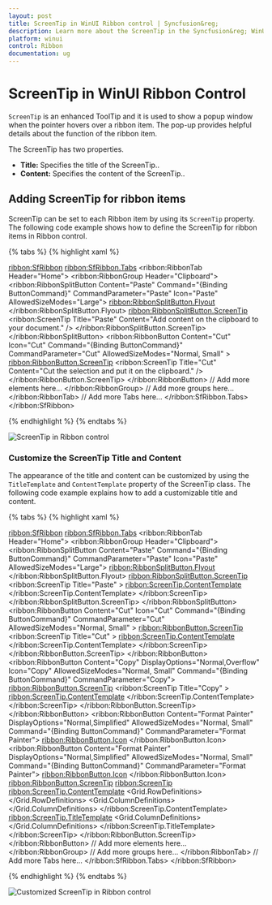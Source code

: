 ```yaml
---
layout: post
title: ScreenTip in WinUI Ribbon control | Syncfusion&reg;
description: Learn more about the ScreenTip in the Syncfusion&reg; WinUI Ribbon (SfRibbon) control.
platform: winui
control: Ribbon
documentation: ug
---
```


# ScreenTip in WinUI Ribbon Control

`ScreenTip` is an enhanced ToolTip and it is used to show a popup window when the pointer hovers over a ribbon item. The pop-up provides helpful details about the function of the ribbon item.

The ScreenTip has two properties. 
    
* **Title:** Specifies the title of the ScreenTip..
* **Content:** Specifies the content of the ScreenTip..

## Adding ScreenTip for ribbon items

ScreenTip can be set to each Ribbon item by using its `ScreenTip` property. The following code example shows how to define the ScreenTip for ribbon items in Ribbon control.

{% tabs %}
{% highlight xaml %}

<ribbon:SfRibbon>
    <ribbon:SfRibbon.Tabs>
        <ribbon:RibbonTab Header="Home">
            <ribbon:RibbonGroup Header="Clipboard">
                <ribbon:RibbonSplitButton Content="Paste"
                                Command="{Binding ButtonCommand}" 
                                CommandParameter="Paste"
                                Icon="Paste"
                                AllowedSizeModes="Large">
                            <ribbon:RibbonSplitButton.Flyout>
                                <MenuFlyout>
                                    <MenuFlyoutItem Command="{Binding ButtonCommand}"
                                                    CommandParameter="Paste -&gt;Paste command"
                                                    Text="Paste" />
                                    <MenuFlyoutItem Command="{Binding ButtonCommand}"
                                                    CommandParameter="Paste -&gt;Paste Special"
                                                    Text="Paste Special" />
                                    <MenuFlyoutItem Command="{Binding ButtonCommand}"
                                                    CommandParameter="Paste -&gt; Set Default Paste"
                                                    Text="Set Default Paste" />
                                </MenuFlyout>
                            </ribbon:RibbonSplitButton.Flyout>
                            <ribbon:RibbonSplitButton.ScreenTip>
                            <ribbon:ScreenTip Title="Paste" Content="Add content on the clipboard to your document." />
                            </ribbon:RibbonSplitButton.ScreenTip>
                </ribbon:RibbonSplitButton>
                <ribbon:RibbonButton Content="Cut"
                                    Icon="Cut" 
                                    Command="{Binding ButtonCommand}" 
                                    CommandParameter="Cut"
                                    AllowedSizeModes="Normal, Small" >
                <ribbon:RibbonButton.ScreenTip>
                        <ribbon:ScreenTip Title="Cut" Content="Cut the selection and put it on the clipboard." />
                </ribbon:RibbonButton.ScreenTip>
                </ribbon:RibbonButton>
                // Add more elements here...
            </ribbon:RibbonGroup>
            // Add more groups here...
        </ribbon:RibbonTab>
        // Add more Tabs here...
    </ribbon:SfRibbon.Tabs>
</ribbon:SfRibbon>

{% endhighlight %}
{% endtabs %}

![ScreenTip in Ribbon control](Ribbon-ScreenTip-images/winui-ribbon-screentip.png)

### Customize the ScreenTip Title and Content

The appearance of the title and content can be customized by using the `TitleTemplate` and `ContentTemplate` property of the ScreenTip class. The following code example explains how to add a customizable title and content.

{% tabs %}
{% highlight xaml %}

<ribbon:SfRibbon>
    <ribbon:SfRibbon.Tabs>
        <ribbon:RibbonTab Header="Home">
            <ribbon:RibbonGroup Header="Clipboard">
                    <ribbon:RibbonSplitButton Content="Paste"
                                    Command="{Binding ButtonCommand}" 
                                    CommandParameter="Paste"
                            Icon="Paste"
                            AllowedSizeModes="Large">
                    <ribbon:RibbonSplitButton.Flyout>
                        <MenuFlyout>
                                    <MenuFlyoutItem Command="{Binding ButtonCommand}"
                                                    CommandParameter="Paste -&gt;Paste command"
                                                    Text="Paste" />
                                    <MenuFlyoutItem Command="{Binding ButtonCommand}"
                                                    CommandParameter="Paste -&gt;Paste Special"
                                                    Text="Paste Special" />
                                    <MenuFlyoutItem Command="{Binding ButtonCommand}"
                                                    CommandParameter="Paste -&gt; Set Default Paste"
                                                    Text="Set Default Paste" />
                                </MenuFlyout>
                    </ribbon:RibbonSplitButton.Flyout>
                    <ribbon:RibbonSplitButton.ScreenTip>
                        <ribbon:ScreenTip Title="Paste" >
                            <ribbon:ScreenTip.ContentTemplate>
                                <DataTemplate>
                                        <StackPanel>
                                        <TextBlock Text="Add content on the clipboard to your document." 
                                                Width="180"
                                                TextWrapping="Wrap"/>
                                        </StackPanel>
                                </DataTemplate>
                            </ribbon:ScreenTip.ContentTemplate>
                        </ribbon:ScreenTip>
                    </ribbon:RibbonSplitButton.ScreenTip>
                </ribbon:RibbonSplitButton>
                <ribbon:RibbonButton Content="Cut"
                                    Icon="Cut" 
                                    Command="{Binding ButtonCommand}" 
                                    CommandParameter="Cut"
                                    AllowedSizeModes="Normal, Small" >
                    <ribbon:RibbonButton.ScreenTip>
                        <ribbon:ScreenTip Title="Cut" >
                            <ribbon:ScreenTip.ContentTemplate>
                                <DataTemplate>
                                    <StackPanel >
                                        <TextBlock Text="Remove the selection and put it on the clipboard so you can paste it somewhere else." 
                                                Width="170"
                                                TextWrapping="Wrap"/>
                                    </StackPanel>
                                </DataTemplate>
                            </ribbon:ScreenTip.ContentTemplate>
                        </ribbon:ScreenTip>
                    </ribbon:RibbonButton.ScreenTip>
                </ribbon:RibbonButton>
                <ribbon:RibbonButton Content="Copy"
                                    DisplayOptions="Normal,Overflow"
                                    Icon="Copy"
                                    AllowedSizeModes="Normal, Small"
                                    Command="{Binding ButtonCommand}" 
                                    CommandParameter="Copy">
                    <ribbon:RibbonButton.ScreenTip>
                        <ribbon:ScreenTip Title="Copy" >
                            <ribbon:ScreenTip.ContentTemplate>
                                <DataTemplate>
                                    <StackPanel Margin="2">
                                        <TextBlock Text="Put a copy of the selection on the clipboard so you can paste it somewhere else." 
                                                Width="170"
                                                TextWrapping="Wrap"/>
                                    </StackPanel>
                                </DataTemplate>
                            </ribbon:ScreenTip.ContentTemplate>
                        </ribbon:ScreenTip>
                    </ribbon:RibbonButton.ScreenTip>
                </ribbon:RibbonButton>
                <ribbon:RibbonButton Content="Format Painter"
                            DisplayOptions="Normal,Simplified"
                            AllowedSizeModes="Normal, Small" 
                            Command="{Binding ButtonCommand}" 
                            CommandParameter="Format Painter">
                    <ribbon:RibbonButton.Icon>
                        <FontIcon Glyph="&#xF0E3;" />
                    </ribbon:RibbonButton.Icon>
                    <ribbon:RibbonButton Content="Format Painter"
                            DisplayOptions="Normal,Simplified"
                            AllowedSizeModes="Normal, Small" 
                            Command="{Binding ButtonCommand}" 
                            CommandParameter="Format Painter">
                    <ribbon:RibbonButton.Icon>
                        <FontIcon Glyph="&#xF0E3;" />
                    </ribbon:RibbonButton.Icon>
                    <ribbon:RibbonButton.ScreenTip>
                        <ribbon:ScreenTip>
                            <ribbon:ScreenTip.ContentTemplate>
                                <DataTemplate>
                                    <Grid>
                                        <Grid.RowDefinitions>
                                            <RowDefinition Height="Auto"/>
                                            <RowDefinition/>
                                            <RowDefinition Height="Auto"/>
                                        </Grid.RowDefinitions>
                                        <StackPanel>
                                            <TextBlock Text="Like the look of a particular selection? You can apply that look to other content in the document." Width="250" TextWrapping="WrapWholeWords"/>
                                            <AppBarSeparator/>
                                            <TextBlock Text="To get started:" TextWrapping="Wrap" Width="250"/>
                                            <TextBlock Text="1. Select content with the formatting you like" TextWrapping="Wrap" Width="250"/>
                                            <TextBlock Text="2. Click Format Painter" TextWrapping="Wrap" Width="250"/>
                                            <TextBlock Text="3. Select something else to automatically apply the formatting" TextWrapping="Wrap" Width="250"/>
                                            <AppBarSeparator/>
                                            <TextBlock Text="FYI: To apply the formatting in multiple places, double-click Format Painter" TextWrapping="WrapWholeWords" Width="250"/>
                                        </StackPanel>
                                        <Border Name="PART_Seperator" Margin="4"  BorderBrush="{StaticResource ControlStrokeColorDefault}" BorderThickness="0,0,0,1"  Grid.Row="1"  />
                                        <Grid Grid.Row="2">
                                            <Grid.ColumnDefinitions>
                                                <ColumnDefinition Width="20"/>
                                                <ColumnDefinition  />
                                            </Grid.ColumnDefinitions>
                                            <Border  HorizontalAlignment="Left"   Grid.Column="0" Margin="4,4,0,4" x:Name="HelpImage">
                                                <SymbolIcon Height="16" x:Name="helpImage" Width="16" Symbol="Help" Foreground="{StaticResource SystemAccentColor}"/>
                                            </Border>
                                            <HyperlinkButton Content="Tell me more" FontWeight="Bold" Foreground="{StaticResource SystemAccentColor}" Grid.Column="1" />
                                        </Grid>
                                    </Grid>
                                </DataTemplate>
                            </ribbon:ScreenTip.ContentTemplate>
                            <ribbon:ScreenTip.TitleTemplate>
                                <DataTemplate>
                                    <Grid>
                                        <Grid.ColumnDefinitions>
                                            <ColumnDefinition Width="Auto"/>
                                            <ColumnDefinition Width="Auto"/>
                                        </Grid.ColumnDefinitions>
                                        <TextBlock Text="Format Painter" Grid.Column="0"/>
                                        <TextBlock Text="(Ctrl+w)" Grid.Column="1" />
                                    </Grid>
                                </DataTemplate>
                            </ribbon:ScreenTip.TitleTemplate>
                        </ribbon:ScreenTip>
                    </ribbon:RibbonButton.ScreenTip>
                </ribbon:RibbonButton> 
                // Add more elements here...
            </ribbon:RibbonGroup>
            // Add more groups here...
        </ribbon:RibbonTab>
        // Add more Tabs here...
    </ribbon:SfRibbon.Tabs>
</ribbon:SfRibbon>

{% endhighlight %}
{% endtabs %}

![Customized ScreenTip in Ribbon control](Ribbon-ScreenTip-images/winui-ribbon-customized-screentip.png)

